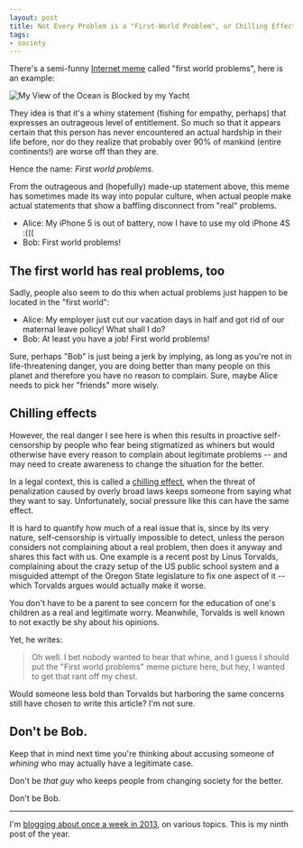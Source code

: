 ```yaml
---
layout: post
title: Not Every Problem is a "First-World Problem", or Chilling Effects of Social Pressure
tags:
- society
---
```


There's a semi-funny [Internet meme](http://en.wikipedia.org/wiki/Internet_meme) called "first world problems", here is an example:

![My View of the Ocean is Blocked by my Yacht](/media/2013/fwp.jpg)

They idea is that it's a whiny statement (fishing for empathy, perhaps) that expresses an outrageous level of entitlement. So much so that it appears certain that this person has never encountered an actual hardship in their life before, nor do they realize that probably over 90% of mankind (entire continents!) are worse off than they are.

Hence the name: *First world problems.*

From the outrageous and (hopefully) made-up statement above, this meme has sometimes made its way into popular culture, when actual people make actual statements that show a baffling disconnect from "real" problems.

* Alice: My iPhone 5 is out of battery, now I have to use my old iPhone 4S :(((
* Bob: First world problems!


## The first world has real problems, too
Sadly, people also seem to do this when actual problems just happen to be located in the "first world":

* Alice: My employer just cut our vacation days in half and got rid of our maternal leave policy! What shall I do?
* Bob: At least you have a job! First world problems!

Sure, perhaps "Bob" is just being a jerk by implying, as long as you're not in life-threatening danger, you are doing better than many people on this planet and therefore you have no reason to complain. Sure, maybe Alice needs to pick her "friends" more wisely.


## Chilling effects

However, the real danger I see here is when this results in proactive self-censorship by people who fear being stigmatized as whiners but would otherwise have every reason to complain about legitimate problems -- and may need to create awareness to change the situation for the better.

In a legal context, this is called a [chilling effect](http://en.wikipedia.org/wiki/Chilling_effect_%28law%29), when the threat of penalization caused by overly broad laws keeps someone from saying what they want to say. Unfortunately, social pressure like this can have the same effect.

It is hard to quantify how much of a real issue that is, since by its very nature, self-censorship is virtually impossible to detect, unless the person considers not complaining about a real problem, then does it anyway and shares this fact with us. One example is a recent post by Linus Torvalds, complaining about the crazy setup of the US public school system and a misguided attempt of the Oregon State legislature to fix one aspect of it -- which Torvalds argues would actually make it worse.

You don't have to be a parent to see concern for the education of one's children as a real and legitimate worry. Meanwhile, Torvalds is well known to not exactly be shy about his opinions.

Yet, he writes:

> Oh well. I bet nobody wanted to hear that whine, and I guess I should put the "First world problems" meme picture here, but hey, I wanted to get that rant off my chest.

Would someone less bold than Torvalds but harboring the same concerns still have chosen to write this article? I'm not sure.

## Don't be Bob.

Keep that in mind next time you're thinking about accusing someone of *whining* who may actually have a legitimate case.

Don't be *that guy* who keeps people from changing society for the better.

Don't be Bob.

---

I'm [blogging about once a week in 2013][challenge], on various topics. This is my ninth post of the year.

[challenge]: /2013/01/07/writing-challenge-accepted/
